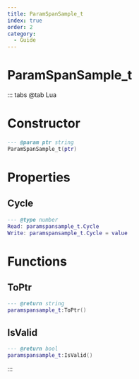 ```yaml
---
title: ParamSpanSample_t
index: true
order: 2
category:
  - Guide
---
```


# ParamSpanSample_t

::: tabs
@tab Lua
# Constructor
```lua
--- @param ptr string
ParamSpanSample_t(ptr)
```
# Properties
## Cycle 
```lua
--- @type number
Read: paramspansample_t.Cycle
Write: paramspansample_t.Cycle = value
```
# Functions
## ToPtr
```lua
--- @return string
paramspansample_t:ToPtr()
```
## IsValid
```lua
--- @return bool
paramspansample_t:IsValid()
```

:::